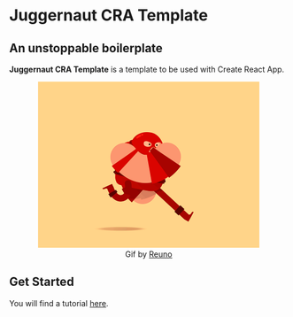 # Juggernaut CRA Template

## An unstoppable boilerplate

**Juggernaut CRA Template** is a template to be used with Create React App.

<p align="center">
	<img src="juggernaut.gif" width="400px" />
  <br />
  Gif by <a href="https://dribbble.com/Reuno" target="_blank">Reuno</a>
</p>

## Get Started

You will find a tutorial [here](https://create-react-app.dev/docs/custom-templates/).
